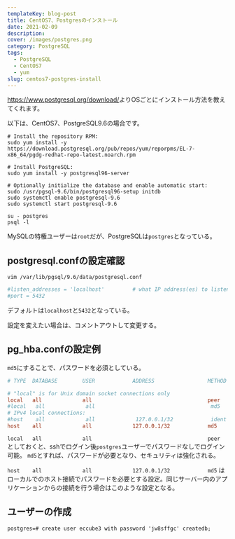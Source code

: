 ```yaml
---
templateKey: blog-post
title: CentOS7、Postgresのインストール
date: 2021-02-09
description: 
cover: /images/postgres.png
category: PostgreSQL
tags:
  - PostgreSQL
  - CentOS7
  - yum
slug: centos7-postgres-install
---
```


<https://www.postgresql.org/download/>よりOSごとにインストール方法を教えてくれます。

以下は、CentOS7、PostgreSQL9.6の場合です。

```shell
# Install the repository RPM:
sudo yum install -y https://download.postgresql.org/pub/repos/yum/reporpms/EL-7-x86_64/pgdg-redhat-repo-latest.noarch.rpm

# Install PostgreSQL:
sudo yum install -y postgresql96-server

# Optionally initialize the database and enable automatic start:
sudo /usr/pgsql-9.6/bin/postgresql96-setup initdb
sudo systemctl enable postgresql-9.6
sudo systemctl start postgresql-9.6
```

```shell
su - postgres
psql -l
```

MySQLの特権ユーザーは`root`だが、PostgreSQLは`postgres`となっている。

## postgresql.confの設定確認

```shell
vim /var/lib/pgsql/9.6/data/postgresql.conf
```
```ini
#listen_addresses = 'localhost'         # what IP address(es) to listen on;
#port = 5432
```

デフォルトは`localhost`と`5432`となっている。

設定を変えたい場合は、コメントアウトして変更する。

## pg_hba.confの設定例

`md5`にすることで、パスワードを必須としている。

```ini
# TYPE  DATABASE        USER            ADDRESS                 METHOD

# "local" is for Unix domain socket connections only
local   all             all                                     peer
#local   all             all                                     md5
# IPv4 local connections:
#host    all             all             127.0.0.1/32            ident
host    all             all             127.0.0.1/32            md5
```

`local   all             all                                     peer`
としておくと、sshでログイン後`postgres`ユーザーでパスワードなしでログイン可能。
`md5`とすれば、パスワードが必要となり、セキュリティは強化される。

`host    all             all             127.0.0.1/32            md5`
はローカルでのホスト接続でパスワードを必要とする設定。同じサーバー内のアプリケーションからの接続を行う場合はこのような設定となる。


## ユーザーの作成

```shell
postgres=# create user eccube3 with password 'jw8sffgc' createdb;
```

